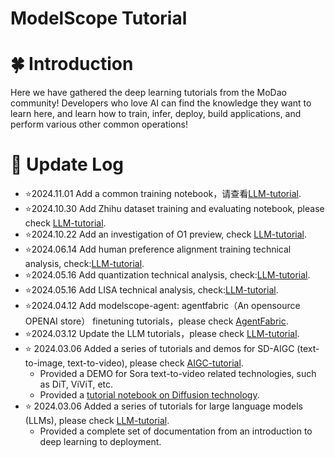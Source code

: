 # ModelScope Tutorial

# 🍀 Introduction

Here we have gathered the deep learning tutorials from the MoDao community! Developers who love AI can find the knowledge they want to learn here, and learn how to train, infer, deploy, build applications, and perform various other common operations!

# 🌿 Update Log
- ⭐️2024.11.01 Add a common training notebook，请查看[LLM-tutorial](./LLM-tutorial/P.训练.ipynb).
- ⭐️2024.10.30 Add Zhihu dataset training and evaluating notebook, please check [LLM-tutorial](./LLM-tutorial/全流程知乎数据集训练.ipynb).
- ⭐️2024.10.22 Add an investigation of O1 preview, check [LLM-tutorial](./LLM-tutorial/从%20OpenAI-O1%20看大模型的复杂推理能力.md).
- ⭐️2024.06.14 Add human preference alignment training technical analysis, check:[LLM-tutorial](./LLM-tutorial/M.人类偏好对齐训练.md).
- ⭐️2024.05.16 Add quantization technical analysis, check:[LLM-tutorial](./LLM-tutorial/量化技术解析.md).
- ⭐️2024.05.16 Add LISA technical analysis, check:[LLM-tutorial](./LLM-tutorial/LISA微调技术解析.md).
- ⭐️2024.04.12 Add modelscope-agent: agentfabric（An opensource OPENAI store） finetuning tutorials，please check [AgentFabric](./LLM-tutorial/Modelscope-Agent:%20AgentFabric微调最佳实践.md).
- ⭐️2024.03.12 Update the LLM tutorials，please check [LLM-tutorial](./LLM-tutorial).
- ⭐️ 2024.03.06 Added a series of tutorials and demos for SD-AIGC (text-to-image, text-to-video), please check [AIGC-tutorial](./AIGC-tutorial).
  - Provided a DEMO for Sora text-to-video related technologies, such as DiT, ViViT, etc.
  - Provided a [tutorial notebook on Diffusion technology](./AIGC-tutorial/基于Transformers，diffusion技术解析+实战.md).
- ⭐️ 2024.03.06 Added a series of tutorials for large language models (LLMs), please check [LLM-tutorial](./LLM-tutorial).
  - Provided a complete set of documentation from an introduction to deep learning to deployment.